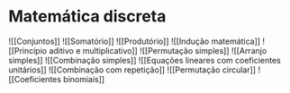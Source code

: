 # Matemática discreta

![[Conjuntos]]
![[Somatório]]
![[Produtório]]
![[Indução matemática]]
![[Princípio aditivo e multiplicativo]]
![[Permutação simples]]
![[Arranjo simples]]
![[Combinação simples]]
![[Equações lineares com coeficientes unitários]]
![[Combinação com repetição]]
![[Permutação circular]]
![[Coeficientes binomiais]]